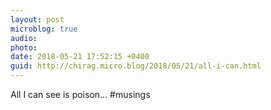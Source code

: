 ```yaml
---
layout: post
microblog: true
audio: 
photo: 
date: 2018-05-21 17:52:15 +0400
guid: http://chirag.micro.blog/2018/05/21/all-i-can.html
---
```

All I can see is poison...
#musings
